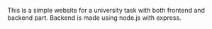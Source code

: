 This is a simple website for a university task with both frontend and backend part. Backend is made using node.js with express.

